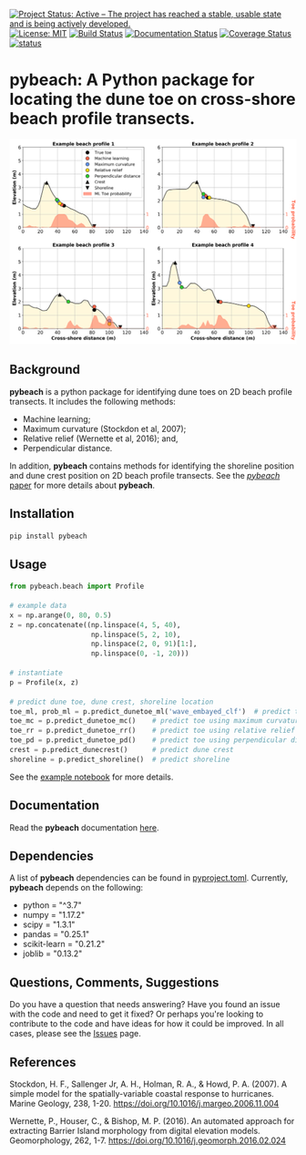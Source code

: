 [![Project Status: Active – The project has reached a stable, usable state and is being actively developed.](https://www.repostatus.org/badges/latest/active.svg)](https://www.repostatus.org/#active)
[![License: MIT](https://img.shields.io/badge/License-MIT-yellow.svg)](https://opensource.org/licenses/MIT)
[![Build Status](https://travis-ci.org/TomasBeuzen/pybeach.svg?branch=master)](https://travis-ci.org/TomasBeuzen/pybeach)
[![Documentation Status](https://readthedocs.org/projects/pybeach/badge/?version=latest)](https://pybeach.readthedocs.io/en/latest/?badge=latest)
[![Coverage Status](https://coveralls.io/repos/github/TomasBeuzen/pybeach/badge.svg?branch=master&service=github)](https://coveralls.io/github/TomasBeuzen/pybeach?branch=master)
[![status](https://joss.theoj.org/papers/8b211e45c6919ea8057946484e757c28/status.svg)](https://joss.theoj.org/papers/8b211e45c6919ea8057946484e757c28)

# **pybeach**: A Python package for locating the dune toe on cross-shore beach profile transects.

<div align="center">
  <img src="https://raw.githubusercontent.com/TomasBeuzen/pybeach/master/docs/img/figure_1.png" alt="pybeach-example" width="700"/>
</div>

## Background
**pybeach** is a python package for identifying dune toes on 2D beach profile transects. It includes the following methods:
  - Machine learning; 
  - Maximum curvature (Stockdon et al, 2007); 
  - Relative relief (Wernette et al, 2016); and,
  - Perpendicular distance.
  
In addition, **pybeach** contains methods for identifying the shoreline position and dune crest position on 2D beach profile transects. See the [*pybeach* paper](paper.md) for more details about **pybeach**.

## Installation

`pip install pybeach`

## Usage
```python
from pybeach.beach import Profile

# example data
x = np.arange(0, 80, 0.5)
z = np.concatenate((np.linspace(4, 5, 40),
                    np.linspace(5, 2, 10),
                    np.linspace(2, 0, 91)[1:],
                    np.linspace(0, -1, 20)))

# instantiate
p = Profile(x, z)

# predict dune toe, dune crest, shoreline location
toe_ml, prob_ml = p.predict_dunetoe_ml('wave_embayed_clf')  # predict toe using machine learning model
toe_mc = p.predict_dunetoe_mc()    # predict toe using maximum curvature method (Stockdon et al, 2007)
toe_rr = p.predict_dunetoe_rr()    # predict toe using relative relief method (Wernette et al, 2016)
toe_pd = p.predict_dunetoe_pd()    # predict toe using perpendicular distance method
crest = p.predict_dunecrest()      # predict dune crest
shoreline = p.predict_shoreline()  # predict shoreline
```

See the [example notebook](https://github.com/TomasBeuzen/pybeach/blob/master/example/example.ipynb) for more details.

## Documentation
Read the **pybeach** documentation [here](https://pybeach.readthedocs.io/en/latest/).

## Dependencies
A list of **pybeach** dependencies can be found in [pyproject.toml](https://github.com/TomasBeuzen/pybeach/blob/master/pyproject.toml). Currently, **pybeach** depends on the following:
- python = "^3.7"
- numpy = "1.17.2"
- scipy = "1.3.1"
- pandas = "0.25.1"
- scikit-learn = "0.21.2"
- joblib = "0.13.2"

## Questions, Comments, Suggestions
Do you have a question that needs answering? Have you found an issue with the code and need to get it fixed? Or perhaps you're looking to contribute to the code and have ideas for how it could be improved. In all cases, please see the [Issues](https://github.com/TomasBeuzen/pybeach/issues) page.

## References
Stockdon, H. F., Sallenger Jr, A. H., Holman, R. A., & Howd, P. A. (2007). A simple model for the spatially-variable coastal response to hurricanes. Marine Geology, 238, 1-20. https://doi.org/10.1016/j.margeo.2006.11.004

Wernette, P., Houser, C., & Bishop, M. P. (2016). An automated approach for extracting Barrier Island morphology from digital elevation models. Geomorphology, 262, 1-7. https://doi.org/10.1016/j.geomorph.2016.02.024
